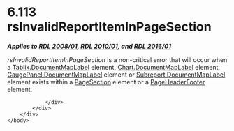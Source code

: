 <html dir="LTR" xmlns:mshelp="http://msdn.microsoft.com/mshelp" xmlns:ddue="http://ddue.schemas.microsoft.com/authoring/2003/5" xmlns:xlink="http://www.w3.org/1999/xlink" xmlns:tool="http://www.microsoft.com/tooltip">
    <head>
        <meta http-equiv="Content-Type" content="text/html; CHARSET=utf-8"></meta>
        <meta name="save" content="history"></meta>
        <title>6.113 rsInvalidReportItemInPageSection</title>
        <xml>
            <mshelp:toctitle title="6.113 rsInvalidReportItemInPageSection"></mshelp:toctitle>
            <mshelp:rltitle title="[MS-RDL]: rsInvalidReportItemInPageSection"></mshelp:rltitle>
            <mshelp:keyword index="A" term="b20006ce-a6b8-4541-ad3f-f20575d46002"></mshelp:keyword>
            <mshelp:attr name="DCSext.ContentType" value="open specification"></mshelp:attr>
            <mshelp:attr name="AssetID" value="b20006ce-a6b8-4541-ad3f-f20575d46002"></mshelp:attr>
            <mshelp:attr name="TopicType" value="kbRef"></mshelp:attr>
            <mshelp:attr name="DCSext.Title" value="[MS-RDL]: rsInvalidReportItemInPageSection" />
        </xml>
    </head>
    <body>
        <div id="header">
            <h1 class="heading">6.113 rsInvalidReportItemInPageSection</h1>
        </div>
        <div id="mainSection">
            <div id="mainBody">
                <div id="allHistory" class="saveHistory"></div>
                <div id="sectionSection0" class="section" name="collapseableSection">
                    

<p><b><i>Applies to </i></b><a href="1e855f94-4617-47e4-b89e-0856c6cb420f.htm"><b><i>RDL 2008/01</i></b></a><b><i>,
</i></b><a href="3428e690-a348-4ec7-8a6a-8efb42d2cdee.htm"><b><i>RDL 2010/01</i></b></a><b><i>,
and </i></b><a href="52ce3983-2bfc-4e72-9359-42aaf5fe4509.htm"><b><i>RDL 2016/01</i></b></a></p>

<p><i>rsInvalidReportItemInPageSection</i> is a non-critical
error that will occur when a <a href="7f1351e9-3a52-48cf-9c8f-5e94676a8ba2.htm">Tablix.DocumentMapLabel</a>
element, <a href="f9df7a39-ea63-41fd-acd2-6544d3c53f42.htm">Chart.DocumentMapLabel</a>
element, <a href="f6339db8-dea9-49f3-bd70-2524d4227e42.htm">GaugePanel.DocumentMapLabel</a>
element or <a href="43c2ca99-b32e-4082-83ea-9a67c0b3fdea.htm">Subreport.DocumentMapLabel</a>
element exists within a <a href="afff0921-7d95-4216-8f28-635c67d539d8.htm">PageSection</a>
element or a <a href="ddc35223-1cb6-4136-823b-e72a3d12e1f9.htm">PageHeaderFooter</a>
element.</p>


                </div>
            </div>
        </div>
    </body>
</html>